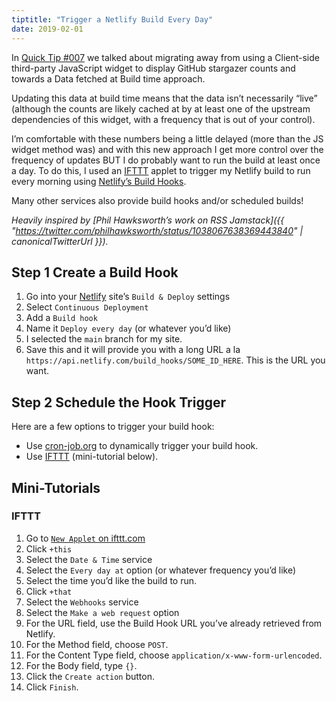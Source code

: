 ```yaml
---
tiptitle: "Trigger a Netlify Build Every Day"
date: 2019-02-01
---
```


In [Quick Tip #007](/docs/quicktips/eliminate-js/) we talked about migrating away from using a Client-side third-party JavaScript widget to display GitHub stargazer counts and towards a Data fetched at Build time approach.

Updating this data at build time means that the data isn’t necessarily “live” (although the counts are likely cached at by at least one of the upstream dependencies of this widget, with a frequency that is out of your control).

I’m comfortable with these numbers being a little delayed (more than the JS widget method was) and with this new approach I get more control over the frequency of updates BUT I do probably want to run the build at least once a day. To do this, I used an [IFTTT](https://ifttt.com/) applet to trigger my Netlify build to run every morning using [Netlify’s Build Hooks](https://docs.netlify.com/configure-builds/build-hooks/).

Many other services also provide build hooks and/or scheduled builds!

_Heavily inspired by [Phil Hawksworth’s work on RSS Jamstack]({{ "https://twitter.com/philhawksworth/status/1038067638369443840" | canonicalTwitterUrl }})._

## <span class="numberflag"><span class="sr-only">Step</span> 1</span> Create a Build Hook

1. Go into your [Netlify](https://app.netlify.com/) site’s `Build & Deploy` settings
2. Select `Continuous Deployment`
3. Add a `Build hook`
4. Name it `Deploy every day` (or whatever you’d like)
5. I selected the `main` branch for my site.
6. Save this and it will provide you with a long URL a la `https://api.netlify.com/build_hooks/SOME_ID_HERE`. This is the URL you want.

## <span class="numberflag"><span class="sr-only">Step</span> 2</span> Schedule the Hook Trigger

Here are a few options to trigger your build hook:

* Use [cron-job.org](https://cron-job.org/) to dynamically trigger your build hook.
* Use [IFTTT](https://ifttt.com/) (mini-tutorial below).

## Mini-Tutorials

### IFTTT

1. Go to [`New Applet` on ifttt.com](https://ifttt.com/create)
2. Click `+this`
3. Select the `Date & Time` service
4. Select the `Every day at` option (or whatever frequency you’d like)
5. Select the time you’d like the build to run.
6. Click `+that`
7. Select the `Webhooks` service
8. Select the `Make a web request` option
9. For the URL field, use the Build Hook URL you’ve already retrieved from Netlify.
10. For the Method field, choose `POST`.
11. For the Content Type field, choose `application/x-www-form-urlencoded`.
12. For the Body field, type `{}`.
13. Click the `Create action` button.
14. Click `Finish`.
